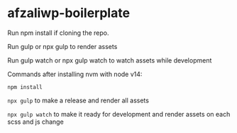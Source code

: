 # afzaliwp-boilerplate
 Run npm install if cloning the repo.
 
 Run gulp or npx gulp to render assets
 
 Run gulp watch or npx gulp watch to watch assets while development

 Commands after installing nvm with node v14:
 
 ```npm install```
 
 ```npx gulp``` to make a release and render all assets
 
 ```npx gulp watch``` to make it ready for development and render assets on each scss and js change

